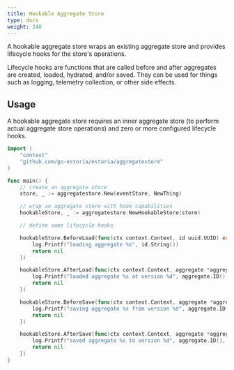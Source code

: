 ```yaml
---
title: Hookable Aggregate Store
type: docs
weight: 240
---
```


A hookable aggregate store wraps an existing aggregate store and provides lifecycle hooks for the store's operations.

Lifecycle hooks are functions that are called before and after aggregates are created, loaded, hydrated, and/or saved. They can be used for things such as logging, telemetry collection, or other side effects.

## Usage

A hookable aggregate store requires an inner aggregate store (to perform actual aggregate store operations) and zero or more configured lifecycle hooks.

```go
import (
    "context"
    "github.com/go-estoria/estoria/aggregatestore"
)

func main() {
    // create an aggregate store
    store, _ := aggregatestore.New(eventStore, NewThing)

    // wrap an aggregate store with hook capabilities
    hookableStore, _ := aggregatestore.NewHookableStore(store)

    // define some lifecycle hooks

    hookableStore.BeforeLoad(func(ctx context.Context, id uuid.UUID) error {
		log.Printf("loading aggregate %s", id.String())
		return nil
	})

	hookableStore.AfterLoad(func(ctx context.Context, aggregate *aggregatestore.Aggregate[Account]) error {
		log.Printf("loaded aggregate %s at version %d", aggregate.ID(), aggregate.Version())
		return nil
	})

	hookableStore.BeforeSave(func(ctx context.Context, aggregate *aggregatestore.Aggregate[Account]) error {
		log.Printf("saving aggregate %s from version %d", aggregate.ID(), aggregate.Version())
		return nil
	})

	hookableStore.AfterSave(func(ctx context.Context, aggregate *aggregatestore.Aggregate[Account]) error {
		log.Printf("saved aggregate %s to version %d", aggregate.ID(), aggregate.Version())
		return nil
	})
}
```